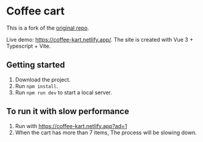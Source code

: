 # Coffee cart

This is a fork of the [original repo](https://github.com/jecfish/coffee-cart).

Live demo: https://coffee-kart.netlify.app/. The site is created with Vue 3 + Typescript + Vite.

## Getting started

1. Download the project.
2. Run `npm install`.
3. Run `npm run dev` to start a local server.

## To run it with slow performance

1. Run with https://coffee-kart.netlify.app?ad=1
2. When the cart has more than 7 items, The process will be slowing down.
